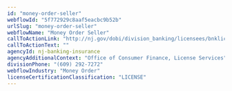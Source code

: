 ```yaml
---
id: "money-order-seller"
webflowId: "5f772929c8aaf5eacbc9b52b"
urlSlug: "money-order-seller"
webflowName: "Money Order Seller"
callToActionLink: "http://nj.gov/dobi/division_banking/licensees/bnklic_menu.htm"
callToActionText: ""
agencyId: nj-banking-insurance
agencyAdditionalContext: "Office of Consumer Finance, License Services"
divisionPhone: "(609) 292-7272"
webflowIndustry: "Money Order"
licenseCertificationClassification: "LICENSE"
---
```

